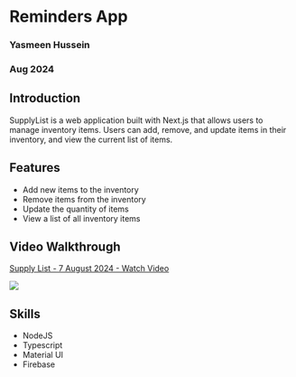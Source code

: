 # Reminders App
### Yasmeen Hussein
### Aug 2024

## Introduction
SupplyList is a web application built with Next.js that allows users to manage inventory items. Users can add, remove, and update items in their inventory, and view the current list of items.

## Features
- Add new items to the inventory
- Remove items from the inventory
- Update the quantity of items
- View a list of all inventory items

## Video Walkthrough
<div>
    <a href="https://www.loom.com/share/7d5f45ad41c34118abf5087a135449fb">
      <p>Supply List - 7 August 2024 - Watch Video</p>
    </a>
    <a href="https://www.loom.com/share/7d5f45ad41c34118abf5087a135449fb">
      <img style="max-width:300px;" src="https://cdn.loom.com/sessions/thumbnails/7d5f45ad41c34118abf5087a135449fb-51bad9837b2d52a7-full-play.gif">
    </a>
  </div>
  
## Skills
- NodeJS
- Typescript
- Material UI
- Firebase 
